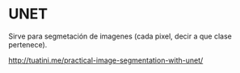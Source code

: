 # UNET

Sirve para segmetación de imagenes (cada pixel, decir a que clase pertenece).



http://tuatini.me/practical-image-segmentation-with-unet/

